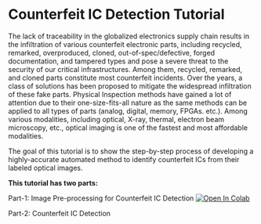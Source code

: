 # Counterfeit IC Detection Tutorial
The lack of traceability in the globalized electronics supply chain results in the infiltration of various counterfeit electronic parts, including recycled, remarked, overproduced, cloned, out-of-spec/defective, forged documentation, and tampered types and pose a severe threat to the security of our critical infrastructures. Among them, recycled, remarked, and cloned parts constitute most counterfeit incidents. Over the years, a class of solutions has been proposed to mitigate the widespread infiltration of these fake parts. Physical Inspection methods have gained a lot of attention due to their one-size-fits-all nature as the same methods can be applied to all types of parts (analog, digital, memory, FPGAs. etc.). Among various modalities, including optical, X-ray, thermal, electron beam microscopy, etc., optical imaging is one of the fastest and most affordable modalities.

The goal of this tutorial is to show the step-by-step process of developing a highly-accurate automated method to identify counterfeit ICs from their labeled optical images.

**This tutorial has two parts:**

Part-1: Image Pre-processing for Counterfeit IC Detection <a href="https://colab.research.google.com/github/shajibghosh/counterfeit-ic-detection-tutorial/blob/main/Image_Preprocessing_Counterfeit_Detection.ipynb">
  <img src="https://colab.research.google.com/assets/colab-badge.svg" alt="Open In Colab"/>
</a>

Part-2: Counterfeit IC Detection 
